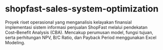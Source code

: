 # shopfast-sales-system-optimization
Proyek riset operasional yang menganalisis kelayakan finansial implementasi sistem informasi penjualan ShopFast melalui pendekatan Cost–Benefit Analysis (CBA). Mencakup perumusan model, fungsi tujuan, serta perhitungan NPV, B/C Ratio, dan Payback Period menggunakan Excel Modeling.

